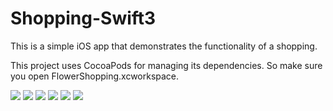 # Shopping-Swift3

This is a simple iOS app that demonstrates the functionality of a shopping.

This project uses CocoaPods for managing its dependencies. So make sure you open FlowerShopping.xcworkspace.

<img src="http://i.imgur.com/C9iEaUp.png"> <img src="http://i.imgur.com/ThwgxDF.png"> <img src="http://i.imgur.com/ar831uj.png">
<img src="http://i.imgur.com/Lk1hj7u.png"> <img src="http://i.imgur.com/ar831uj.png">
 <img src="http://i.imgur.com/We8Nkra.png">

